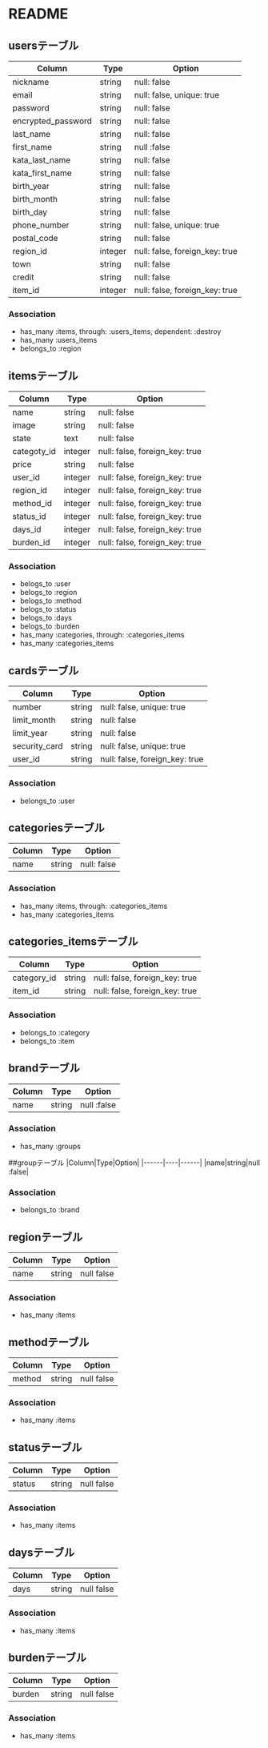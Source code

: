 # README

## usersテーブル
|Column|Type|Option|
|------|----|------|
|nickname|string|null: false|
|email|string|null: false, unique: true|
|password|string|null: false|
|encrypted_password|string|null: false|
|last_name|string|null: false|
|first_name|string|null :false|
|kata_last_name|string|null: false|
|kata_first_name|string|null: false|
|birth_year|string|null: false|
|birth_month|string|null: false|
|birth_day|string|null: false|
|phone_number|string|null: false, unique: true|
|postal_code|string|null: false|
|region_id|integer|null: false, foreign_key: true|
|town|string|null: false|
|credit|string|null: false|
|item_id|integer|null: false, foreign_key: true|

### Association
- has_many :items, through: :users_items, dependent: :destroy
- has_many :users_items
- belongs_to :region

## itemsテーブル
|Column|Type|Option|
|------|----|------|
|name|string|null: false|
|image|string|null: false|
|state|text|null: false|
|categoty_id|integer|null: false, foreign_key: true|
|price|string|null: false|
|user_id|integer|null: false, foreign_key: true|
|region_id|integer|null: false, foreign_key: true|
|method_id|integer|null: false, foreign_key: true|
|status_id|integer|null: false, foreign_key: true|
|days_id|integer|null: false, foreign_key: true|
|burden_id|integer|null: false, foreign_key: true|

### Association
- belogs_to :user
- belogs_to :region
- belogs_to :method
- belogs_to :status
- belogs_to :days
- belogs_to :burden
- has_many :categories, through: :categories_items
- has_many :categories_items

## cardsテーブル
|Column|Type|Option|
|------|----|------|
|number|string|null: false, unique: true|
|limit_month|string|null: false|
|limit_year|string|null: false|
|security_card|string|null: false, unique: true|
|user_id|string|null: false, foreign_key: true|

### Association
- belongs_to :user

## categoriesテーブル
|Column|Type|Option|
|------|----|------|
|name|string|null: false|

### Association
- has_many :items, through: :categories_items
- has_many :categories_items

## categories_itemsテーブル
|Column|Type|Option|
|------|----|------|
|category_id|string|null: false, foreign_key: true|
|item_id|string|null: false, foreign_key: true|

### Association
- belongs_to :category
- belongs_to :item

## brandテーブル
|Column|Type|Option|
|------|----|------|
|name|string|null :false|

### Association
- has_many :groups

##groupテーブル
|Column|Type|Option|
|------|----|------|
|name|string|null :false|

### Association
- belongs_to :brand

## regionテーブル
|Column|Type|Option|
|------|----|------|
|name|string|null false|

### Association
- has_many :items

## methodテーブル
|Column|Type|Option|
|------|----|------|
|method|string|null false|

### Association
- has_many :items

## statusテーブル
|Column|Type|Option|
|------|----|------|
|status|string|null false|

### Association
- has_many :items

## daysテーブル
|Column|Type|Option|
|------|----|------|
|days|string|null false|

### Association
- has_many :items

## burdenテーブル
|Column|Type|Option|
|------|----|------|
|burden|string|null false|

### Association
- has_many :items





















